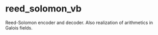 # reed_solomon_vb
Reed-Solomon encoder and decoder. Also realization of arithmetics in Galois fields.
